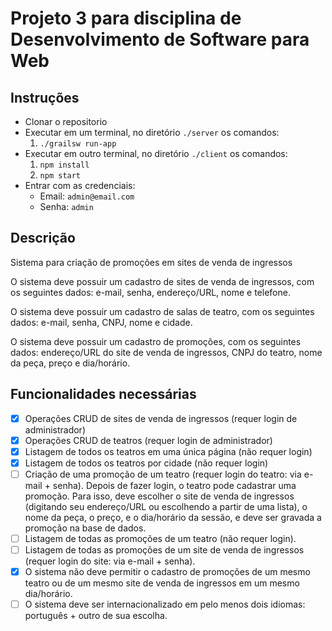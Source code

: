 # Projeto 3 para disciplina de Desenvolvimento de Software para Web

## Instruções

- Clonar o repositorio
- Executar em um terminal, no diretório `./server` os comandos:
    1. `./grailsw run-app`
- Executar em outro terminal, no diretório `./client` os comandos:
    1. `npm install`
    2. `npm start`
- Entrar com as credenciais:
    - Email: `admin@email.com`
    - Senha: `admin`

## Descrição

Sistema para criação de promoções em sites de venda de ingressos

O sistema deve possuir um cadastro de sites de venda de ingressos, com os
seguintes dados: e-mail, senha, endereço/URL, nome e telefone.

O sistema deve possuir um cadastro de salas de teatro, com os seguintes dados:
e-mail, senha, CNPJ, nome e cidade.

O sistema deve possuir um cadastro de promoções, com os seguintes dados:
endereço/URL do site de venda de ingressos, CNPJ do teatro, nome da peça,
preço e dia/horário.

## Funcionalidades necessárias
- [X]  Operações CRUD de sites de venda de ingressos (requer login de
administrador)
- [X] Operações CRUD de teatros (requer login de administrador)
- [X] Listagem de todos os teatros em uma única página (não requer login)
- [X] Listagem de todos os teatros por cidade (não requer login)
- [ ] Criação de uma promoção de um teatro (requer login do teatro: via e-
mail + senha). Depois de fazer login, o teatro pode cadastrar uma
promoção. Para isso, deve escolher o site de venda de ingressos
(digitando seu endereço/URL ou escolhendo a partir de uma lista), o nome
da peça, o preço, e o dia/horário da sessão, e deve ser gravada a
promoção na base de dados.
- [ ] Listagem de todas as promoções de um teatro (não requer login).
- [ ] Listagem de todas as promoções de um site de venda de ingressos
(requer login do site: via e-mail + senha).
- [X] O sistema não deve permitir o cadastro de promoções de um mesmo
teatro ou de um mesmo site de venda de ingressos em um mesmo
dia/horário.
- [ ] O sistema deve ser internacionalizado em pelo menos dois idiomas:
português + outro de sua escolha.
